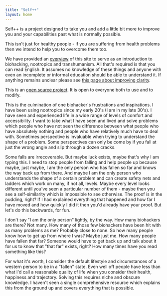 ```yaml
---
title: "Self++"
layout: home
---
```

Self++ is a project designed to take you and add a little bit more to improve you and your capabilities past what is normally possible. 

This isn't just for healthy people - if you are suffering from health problems then we intend to help you to overcome them too.

We have provided an [overview](site/overview.md) of this site to serve as an introduction to biohacking, nootropics and transhumanism. All that's required is that you can read English. It assumes no knowledge of these things and anyone with even an incomplete or informal education should be able to understand it. If anything remains unclear please see [this page about improving clarity](site/claify.md).

This is an [open source project](site/oss.md). It is open to everyone both to use and to modify.

This is the culmination of one biohacker's frustrations and inspirations. I have been using nootropics since my early 20's (I am in my late 30's). I have seen and experienced life in a wide range of levels of comfort and accessibility. I want to take what I have seen and lived and solve problems which people who have not seen the difference between what people who have absolutely nothing and people who have relatively much have to deal with. Sometimes perspective is invaluable when trying to understand the shape of a problem. Some perspectives can only be come by if you fall at just the wrong angle and slip through a dozen cracks. 

Some falls are irrecoverable. But maybe luck exists, maybe that's why I am typing this. I need to stop people from falling and help people up because maybe, just maybe, I am the only person who has fallen so far and knows the way back up from there. And maybe I am the only person who understands the shape of a certain problem and can create safety nets and ladders which work on many, if not all, levels. Maybe every level looks different until you've seen a particular number of them - maybe then you see a self-similarity which is impossible to see otherwise. The proof is in the pudding, right? If I had explained everything that happened and how far I have moved and how quickly I did it then you'd already have your proof. But let's do this backwards, for fun.

I don't say "I am the only person" lightly, by the way. How many biohackers are there? Not many. How many of those few biohackers have been hit with as many problems as me? Probably close to none. So how many people know how to get up from where I was? Maybe just me. How many people have fallen that far? Someone would have to get back up and talk about it for us to know that "that far" exists, right? How many times have you read something like this?

For what it's worth, I consider the default lifestyle and circumstances of a western person to be in a "fallen" state. Even well off people have less than what I'd call a reasonable quality of life when you consider their health, happiness and trajectory. Solving this requires niche and obscure knowledge. I haven't seen a single comprehensive resource which explains this from the ground up and covers everything that is possible.